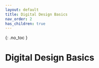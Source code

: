 ```yaml
---
layout: default
title: Digital Design Basics
nav_order: 2
has_children: true
---
```


{: .no_toc }

# Digital Design Basics